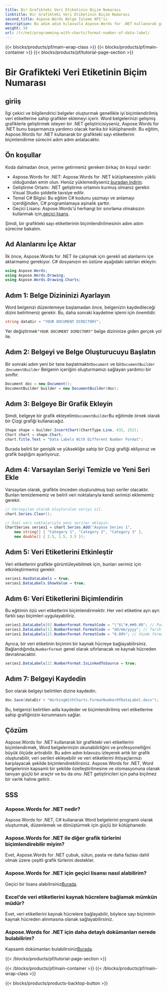 ```yaml
---
title: Bir Grafikteki Veri Etiketinin Biçim Numarası
linktitle: Bir Grafikteki Veri Etiketinin Biçim Numarası
second_title: Aspose.Words Belge İşleme API'si
description: Bu adım adım kılavuzla Aspose.Words for .NET kullanarak grafiklerdeki veri etiketlerini nasıl biçimlendireceğinizi öğrenin. Word belgelerinizi zahmetsizce geliştirin.
weight: 10
url: /tr/net/programming-with-charts/format-number-of-data-label/
---
```


{{< blocks/products/pf/main-wrap-class >}}
{{< blocks/products/pf/main-container >}}
{{< blocks/products/pf/tutorial-page-section >}}

# Bir Grafikteki Veri Etiketinin Biçim Numarası

## giriiş

İlgi çekici ve bilgilendirici belgeler oluşturmak genellikle iyi biçimlendirilmiş veri etiketlerine sahip grafikler eklemeyi içerir. Word belgelerinizi gelişmiş grafiklerle geliştirmek isteyen bir .NET geliştiricisiyseniz, Aspose.Words for .NET bunu başarmanıza yardımcı olacak harika bir kütüphanedir. Bu eğitim, Aspose.Words for .NET kullanarak bir grafikteki sayı etiketlerini biçimlendirme sürecini adım adım anlatacaktır.

## Ön koşullar

Koda dalmadan önce, yerine getirmeniz gereken birkaç ön koşul vardır:

-  Aspose.Words for .NET: Aspose.Words for .NET kütüphanesinin yüklü olduğundan emin olun. Henüz yüklemediyseniz,[buradan indirin](https://releases.aspose.com/words/net/).
- Geliştirme Ortamı: .NET geliştirme ortamını kurmuş olmanız gerekir. Visual Studio şiddetle tavsiye edilir.
- Temel C# Bilgisi: Bu eğitim C# kodunu yazmayı ve anlamayı içerdiğinden, C# programlamaya aşinalık şarttır.
-  Geçici Lisans: Aspose.Words'ü herhangi bir sınırlama olmaksızın kullanmak için,[geçici lisans](https://purchase.aspose.com/temporary-license/).

Şimdi, bir grafikteki sayı etiketlerinin biçimlendirilmesinin adım adım sürecine bakalım.

## Ad Alanlarını İçe Aktar

İlk önce, Aspose.Words for .NET ile çalışmak için gerekli ad alanlarını içe aktarmamız gerekiyor. C# dosyanızın en üstüne aşağıdaki satırları ekleyin:

```csharp
using Aspose.Words;
using Aspose.Words.Drawing;
using Aspose.Words.Drawing.Charts;
```

## Adım 1: Belge Dizininizi Ayarlayın

Word belgenizi düzenlemeye başlamadan önce, belgenizin kaydedileceği dizini belirtmeniz gerekir. Bu, daha sonraki kaydetme işlemi için önemlidir.

```csharp
string dataDir = "YOUR DOCUMENT DIRECTORY";
```

 Yer değiştirmek`"YOUR DOCUMENT DIRECTORY"` belge dizininize giden gerçek yol ile.

## Adım 2: Belgeyi ve Belge Oluşturucuyu Başlatın

 Bir sonraki adım yeni bir tane başlatmaktır`Document` ve bir`DocumentBuilder` .`DocumentBuilder` Belgenin içeriğini oluşturmamızı sağlayan yardımcı bir sınıftır.

```csharp
Document doc = new Document();
DocumentBuilder builder = new DocumentBuilder(doc);
```

## Adım 3: Belgeye Bir Grafik Ekleyin

 Şimdi, belgeye bir grafik ekleyelim`DocumentBuilder`Bu eğitimde örnek olarak bir Çizgi grafiği kullanacağız.

```csharp
Shape shape = builder.InsertChart(ChartType.Line, 432, 252);
Chart chart = shape.Chart;
chart.Title.Text = "Data Labels With Different Number Format";
```

Burada belirli bir genişlik ve yüksekliğe sahip bir Çizgi grafiği ekliyoruz ve grafik başlığını ayarlıyoruz.

## Adım 4: Varsayılan Seriyi Temizle ve Yeni Seri Ekle

Varsayılan olarak, grafikte önceden oluşturulmuş bazı seriler olacaktır. Bunları temizlememiz ve belirli veri noktalarıyla kendi serimizi eklememiz gerekir.

```csharp
// Varsayılan olarak oluşturulan seriyi sil.
chart.Series.Clear();

// Özel veri noktalarıyla yeni seriler ekleyin.
ChartSeries series1 = chart.Series.Add("Aspose Series 1", 
	new string[] { "Category 1", "Category 2", "Category 3" }, 
	new double[] { 2.5, 1.5, 3.5 });
```

## Adım 5: Veri Etiketlerini Etkinleştir

Veri etiketlerini grafikte görüntüleyebilmek için, bunları serimiz için etkinleştirmemiz gerekir.

```csharp
series1.HasDataLabels = true;
series1.DataLabels.ShowValue = true;
```

## Adım 6: Veri Etiketlerini Biçimlendirin

Bu eğitimin özü veri etiketlerini biçimlendirmektir. Her veri etiketine ayrı ayrı farklı sayı biçimleri uygulayabiliriz.

```csharp
series1.DataLabels[0].NumberFormat.FormatCode = "\"$\"#,##0.00"; // Para birimi biçimi
series1.DataLabels[1].NumberFormat.FormatCode = "dd/mm/yyyy"; // Tarih biçimi
series1.DataLabels[2].NumberFormat.FormatCode = "0.00%"; // Yüzde formatı
```

 Ayrıca, bir veri etiketinin biçimini bir kaynak hücreye bağlayabilirsiniz. Bağlandığında,`NumberFormat` genel olarak sıfırlanacak ve kaynak hücreden devralınacaktır.

```csharp
series1.DataLabels[2].NumberFormat.IsLinkedToSource = true;
```

## Adım 7: Belgeyi Kaydedin

Son olarak belgeyi belirtilen dizine kaydedin.

```csharp
doc.Save(dataDir + "WorkingWithCharts.FormatNumberOfDataLabel.docx");
```

Bu, belgenizi belirtilen adla kaydeder ve biçimlendirilmiş veri etiketlerine sahip grafiğinizin korunmasını sağlar.

## Çözüm

Aspose.Words for .NET kullanarak bir grafikteki veri etiketlerini biçimlendirmek, Word belgelerinizin okunabilirliğini ve profesyonelliğini büyük ölçüde artırabilir. Bu adım adım kılavuzu izleyerek artık bir grafik oluşturabilir, veri serileri ekleyebilir ve veri etiketlerini ihtiyaçlarınızı karşılayacak şekilde biçimlendirebilirsiniz. Aspose.Words for .NET, Word belgelerinin kapsamlı bir şekilde özelleştirilmesine ve otomasyonuna olanak tanıyan güçlü bir araçtır ve bu da onu .NET geliştiricileri için paha biçilmez bir varlık haline getirir.

## SSS

### Aspose.Words for .NET nedir?
Aspose.Words for .NET, C# kullanarak Word belgelerini programlı olarak oluşturmak, düzenlemek ve dönüştürmek için güçlü bir kütüphanedir.

### Aspose.Words for .NET ile diğer grafik türlerini biçimlendirebilir miyim?
Evet, Aspose.Words for .NET çubuk, sütun, pasta ve daha fazlası dahil olmak üzere çeşitli grafik türlerini destekler.

### Aspose.Words for .NET için geçici lisansı nasıl alabilirim?
Geçici bir lisans alabilirsiniz[Burada](https://purchase.aspose.com/temporary-license/).

### Excel'de veri etiketlerini kaynak hücrelere bağlamak mümkün müdür?
Evet, veri etiketlerini kaynak hücrelere bağlayabilir, böylece sayı biçiminin kaynak hücreden alınmasına olanak sağlayabilirsiniz.

### Aspose.Words for .NET için daha detaylı dokümanları nerede bulabilirim?
 Kapsamlı dokümanları bulabilirsiniz[Burada](https://reference.aspose.com/words/net/).

{{< /blocks/products/pf/tutorial-page-section >}}

{{< /blocks/products/pf/main-container >}}
{{< /blocks/products/pf/main-wrap-class >}}

{{< blocks/products/products-backtop-button >}}
